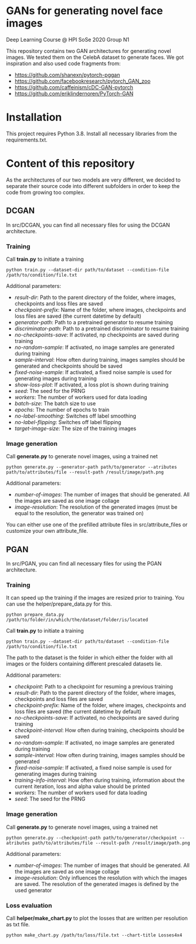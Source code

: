 # GANs for generating novel face images
Deep Learning Course @ HPI SoSe 2020
Group N1

This repository contains two GAN architectures for generating novel images. We tested them on the CelebA dataset to generate faces.
We got inspiration and also used code fragments from:
* https://github.com/shanexn/pytorch-pggan
* https://github.com/facebookresearch/pytorch_GAN_zoo
* https://github.com/caffeinism/cDC-GAN-pytorch
* https://github.com/eriklindernoren/PyTorch-GAN


# Installation
This project requires Python 3.8. Install all necessary libraries from the requirements.txt.

# Content of this repository
As the architectures of our two models are very different, we decided to separate their source code into different subfolders in order to keep the code from growing too complex.
## DCGAN
In src/DCGAN, you can find all necessary files for using the DCGAN architecture.

### Training
Call **train.py** to initiate a training
```
python train.py --dataset-dir path/to/dataset --condition-file /path/to/condition/file.txt
```
Additional parameters:
* *result-dir*: Path to the parent directory of the folder, where images, checkpoints and loss files are saved
* *checkpoint-prefix*: Name of the folder, where images, checkpoints and loss files are saved (the current datetime by default)
* *generator-path*: Path to a pretrained generator to resume training
* *discriminator-path*: Path to a pretrained discriminator to resume training
* *no-checkpoints-save*: If activated, np checkpoints are saved during training
* *no-random-sample*: If activated, no image samples are generated during training
* *sample-interval*: How often during training, images samples should be generated and checkpoints should be saved
* *fixed-noise-sample*: If activated, a fixed noise sample is used for generating images during training
* *show-loss-plot*: If activated, a loss plot is shown during training
* *seed*: The seed for the PRNG
* *workers*: The number of workers used for data loading
* *batch-size*: The batch size to use
* *epochs*: The number of epochs to train
* *no-label-smoothing*: Switches off label smoothing
* *no-label-flipping*: Switches off label flipping
* *target-image-size*: The size of the training images


### Image generation
Call **generate.py** to generate novel images, using a trained net
```
python generate.py --generator-path path/to/generator --atributes path/to/attributes/file --result-path /result/image/path.png
```
Additional parameters:
* *number-of-images*: The number of images that should be generated. All the images are saved as one image collage
* *image-resolution*: The resolution of the generated images (must be equal to the resolution, the generator was trained on)

You can either use one of the prefilled attribute files in src/attribute_files or customize your own attribute_file. 

## PGAN

In src/PGAN, you can find all necessary files for using the PGAN architecture.

### Training
It can speed up the training if the images are resized prior to training. You can use the helper/prepare_data.py for this.
```
python prepare_data.py /path/to/folder/in/which/the/dataset/folder/is/located
```

Call **train.py** to initiate a training
```
python train.py --dataset-dir path/to/dataset --condition-file /path/to/condition/file.txt
```
The path to the dataset is the folder in which either the folder with all images or the folders containing different prescaled datasets lie.

Additional parameters:
* *checkpoint*: Path to a checkpoint for resuming a previous training
* *result-dir*: Path to the parent directory of the folder, where images, checkpoints and loss files are saved
* *checkpoint-prefix*: Name of the folder, where images, checkpoints and loss files are saved (the current datetime by default)
* *no-checkpoints-save*: If activated, no checkpoints are saved during training
* *checkpoint-interval*: How often during training, checkpoints should be saved
* *no-random-sample*: If activated, no image samples are generated during training
* *sample-interval*: How often during training, images samples should be generated
* *fixed-noise-sample*: If activated, a fixed noise sample is used for generating images during training
* *training-info-interval*: How often during training, information about the current iteration, loss and alpha value should be printed
* *workers*: The number of workers used for data loading
* *seed*: The seed for the PRNG


### Image generation
Call **generate.py** to generate novel images, using a trained net
```
python generate.py --checkpoint-path path/to/generator/checkpoint --atributes path/to/attributes/file --result-path /result/image/path.png
```
Additional parameters:
* *number-of-images*: The number of images that should be generated. All the images are saved as one image collage
* *image-resolution*: Only influences the resolution with which the images are saved. The resolution of the generated images is defined by the used generator

### Loss evaluation
Call **helper/make_chart.py** to plot the losses that are written per resolution as txt file.
```
python make_chart.py /path/to/loss/file.txt --chart-title Losses4x4
```
